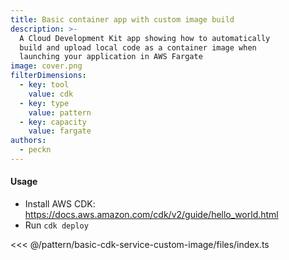 ```yaml
---
title: Basic container app with custom image build
description: >-
  A Cloud Development Kit app showing how to automatically
  build and upload local code as a container image when
  launching your application in AWS Fargate
image: cover.png
filterDimensions:
  - key: tool
    value: cdk
  - key: type
    value: pattern
  - key: capacity
    value: fargate
authors:
  - peckn
---
```


#### Usage

- Install AWS CDK: https://docs.aws.amazon.com/cdk/v2/guide/hello_world.html
- Run `cdk deploy`

<<< @/pattern/basic-cdk-service-custom-image/files/index.ts
